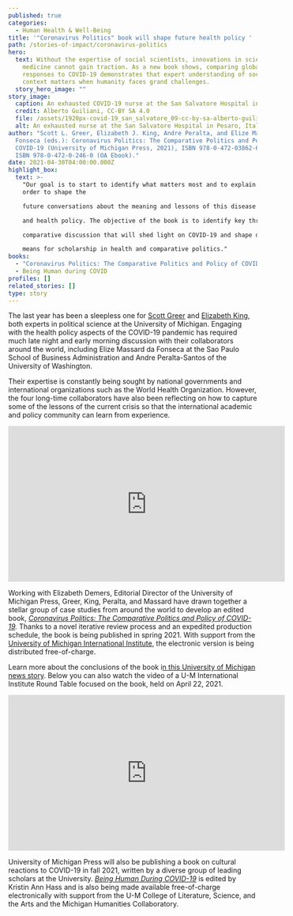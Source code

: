 ```yaml
---
published: true
categories:
  - Human Health & Well-Being
title: '"Coronavirus Politics" book will shape future health policy '
path: /stories-of-impact/coronavirus-politics
hero:
  text: Without the expertise of social scientists, innovations in science and
    medicine cannot gain traction. As a new book shows, comparing global
    responses to COVID-19 demonstrates that expert understanding of social
    context matters when humanity faces grand challenges.
  story_hero_image: ""
story_image:
  caption: An exhausted COVID-19 nurse at the San Salvatore Hospital in Pesaro, Italy
  credit: Alberto Guiliani, CC-BY SA 4.0
  file: /assets/1920px-covid-19_san_salvatore_09-cc-by-sa-alberto-guiliani_resized.jpg
  alt: An exhausted nurse at the San Salvatore Hospital in Pesaro, Italy
author: "Scott L. Greer, Elizabeth J. King, Andre Peralta, and Elize Massard da
  Fonseca (eds.): Coronavirus Politics: The Comparative Politics and Policy of
  COVID-19 (University of Michigan Press, 2021), ISBN 978-0-472-03862-6 (Pb);
  ISBN 978-0-472-0-246-0 (OA Ebook)."
date: 2021-04-30T04:00:00.000Z
highlight_box:
  text: >-
    "Our goal is to start to identify what matters most and to explain it in
    order to shape the

    future conversations about the meaning and lessons of this disease for comparative politics

    and health policy. The objective of the book is to identify key threads in the global

    comparative discussion that will shed light on COVID-19 and shape debates about what it

    means for scholarship in health and comparative politics."
books:
  - "Coronavirus Politics: The Comparative Politics and Policy of COVID-19"
  - Being Human during COVID
profiles: []
related_stories: []
type: story
---
```

The last year has been a sleepless one for [Scott Greer](https://sph.umich.edu/faculty-profiles/greer-scott.html) and [Elizabeth King](https://sph.umich.edu/faculty-profiles/king-elizabeth.html), both experts in political science at the University of Michigan. Engaging with the health policy aspects of the COVID-19 pandemic has required much late night and early morning discussion with their collaborators around the world, including Elize Massard da Fonseca at the Sao Paulo School of Business Administration and Andre Peralta-Santos of the University of Washington. 

Their expertise is constantly being sought by national governments and international organizations such as the World Health Organization. However, the four long-time collaborators have also been reflecting on how to capture some of the lessons of the current crisis so that the international academic and policy community can learn from experience. 

<iframe width="560" height="315" src="https://www.youtube.com/embed/5f6iWdgdVKs" title="YouTube video player" frameborder="0" allow="accelerometer; autoplay; clipboard-write; encrypted-media; gyroscope; picture-in-picture" allowfullscreen></iframe>
<br>

Working with Elizabeth Demers, Editorial Director of the University of Michigan Press, Greer, King, Peralta, and Massard have drawn together a stellar group of case studies from around the world to develop an edited book, *[Coronavirus Politics: The Comparative Politics and Policy of COVID-19](https://doi.org/10.3998/mpub.11927713).* Thanks to a novel iterative review process and an expedited production schedule, the book is being published in spring 2021. With support from the [University of Michigan International Institute](https://ii.umich.edu/ii), the electronic version is being distributed free-of-charge. 

Learn more about the conclusions of the book i[n this University of Michigan news story](https://news.umich.edu/how-countries-on-five-continents-responded-to-the-pandemic-helping-shape-future-of-health-policy/). Below you can also watch the video of a U-M International Institute Round Table focused on the book, held on April 22, 2021.

<iframe width="560" height="315" src="https://www.youtube.com/embed/Ha86HpRgcPY" title="YouTube video player" frameborder="0" allow="accelerometer; autoplay; clipboard-write; encrypted-media; gyroscope; picture-in-picture" allowfullscreen></iframe>

University of Michigan Press will also be publishing a book on cultural reactions to COVID-19 in fall 2021, written by a diverse group of leading scholars at the University. *[Being Human During COVID-19](https://www.press.umich.edu/12136619/being_human_during_covid)* is edited by Kristin Ann Hass and is also being made available free-of-charge electronically with support from the U-M College of Literature, Science, and the Arts and the Michigan Humanities Collaboratory.